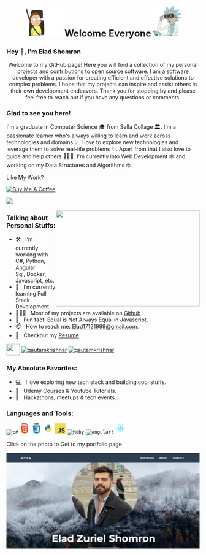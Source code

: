 <h1 align="center" style="font-size:x-large">
 <img height="75" width="100" src=https://github.com/TheShomron/TheShomron/blob/main/icons/mortyGif.gif/>
 Welcome Everyone
<img height="80" width="75" src=https://github.com/TheShomron/TheShomron/blob/main/icons/rickgif.gif/></h1>

 
<h3> Hey 👋, I'm Elad Shomron</h1>
 
 <p align="center">
Welcome to my GitHub page! Here you will find a collection of my personal projects and contributions to open source software. I am a software developer with a passion for creating efficient and effective solutions to complex problems. I hope that my projects can inspire and assist others in their own development endeavors. Thank you for stopping by and please feel free to reach out if you have any questions or comments.
</p>

### Glad to see you here! &nbsp;

I'm a graduate in Computer Science 🎓 from Sella Collage 🏛. I'm a passionate learner who's always willing to learn and work across technologies and domains 💡. I love to explore new technologies and leverage them to solve real-life problems ✨. Apart from that I also love to guide and help others 👨🏻‍💻. I'm currently into Web Development 🕸️ and working on my Data Structures and Algorithms 🤓.


Like My Work?

<a href="https://www.buymeacoffee.com/EladShomron" target="_blank"><img src="https://cdn.buymeacoffee.com/buttons/v2/default-yellow.png" alt="Buy Me A Coffee" height="60px" width="217px" ></a>

[![](https://gitwar.herokuapp.com/badge?username=iampavangandhi&label=Gitwar%20Profile%20Score&style=for-the-badge&color=0088cc)](https://gitwar.herokuapp.com/)

<img align="right" height="250" width="375" alt="" src="https://media2.giphy.com/media/qgQUggAC3Pfv687qPC/giphy.gif?cid=ecf05e475snn4znm7fio9svuyh8ms279sdq6nbuztukuqcgb&rid=giphy.gif&ct=g" />

### Talking about Personal Stuffs:

- 🛠 &nbsp; I’m currently working with C#, Python, Angular <br /> Sql, Docker, Javascript, etc.
- 🚀 &nbsp; I’m currently learning Full Stack Development.
- 👨🏻‍💻 &nbsp; Most of my projects are available on [Github](https://github.com/TheShomron?tab=repositories).
- 👾 &nbsp; Fun fact: Equal is Not Always Equal in Javascript.
- 📫 &nbsp; How to reach me: Elad17121999@gmail.com.
- 📝 &nbsp; Checkout my [Resume](https://github.com/TheShomron/TheShomron/blob/main/Elad%20Shomron%20Cv.pdf).

 <a href="mailto:Elad17121999@gmail.com" target="blank"><img align="center" src="https://cdn-icons-png.flaticon.com/512/281/281769.png" height="30" width="35" /></a>
<a href="https://www.linkedin.com/in/EladShomron/" target="blank"><img align="center" src="https://raw.githubusercontent.com/rahuldkjain/github-profile-readme-generator/master/src/images/icons/Social/linked-in-alt.svg" alt="gautamkrishnar" height="30" width="40" /></a>
<a href="https://www.instagram.com/the_shomron/" target="blank"><img align="center" src="https://raw.githubusercontent.com/rahuldkjain/github-profile-readme-generator/master/src/images/icons/Social/instagram.svg" alt="gautamkrishnar" height="30" width="40" /></a>

### My Absolute Favorites:

- 💻 &nbsp; I love exploring new tech stack and building cool stuffs.
- 📰 &nbsp; Udemy Courses & Youtube Tutorials.
- 🍕 &nbsp; Hackathons, meetups & tech events.

### Languages and Tools:

<code><img height="27" src="https://camo.githubusercontent.com/8d56e87edf99e89bfc457cd62462e0b7aae19e6b197b1df5c542d474d8d76f81/68747470733a2f2f646576656c6f7065722e6665646f726170726f6a6563742e6f72672f7374617469632f6c6f676f2f6373686172702e706e67" alt="c#"></code>
<code><img height="27" src="https://raw.githubusercontent.com/devicons/devicon/master/icons/html5/html5-original-wordmark.svg" alt="cpp"></code>
<code><img height="27" src="https://raw.githubusercontent.com/devicons/devicon/master/icons/css3/css3-original-wordmark.svg" alt="cpp"></code>
<code><img height="27" src="https://raw.githubusercontent.com/github/explore/80688e429a7d4ef2fca1e82350fe8e3517d3494d/topics/python/python.png" alt="python"></code>
<code><img height="27" src="https://raw.githubusercontent.com/github/explore/80688e429a7d4ef2fca1e82350fe8e3517d3494d/topics/javascript/javascript.png" alt="javascript"></code>
<code><img height="27" src="https://devtalles.com/images/moby.png" alt="Moby"></code>
<code><img height="27" src="https://angular.io/assets/images/logos/angular/angular.png" alt="angular!"></code>
<code><img height="27" src="https://raw.githubusercontent.com/github/explore/80688e429a7d4ef2fca1e82350fe8e3517d3494d/topics/react/react.png" alt="react"></code>


<!--
<code><img height="25" src="https://raw.githubusercontent.com/github/explore/80688e429a7d4ef2fca1e82350fe8e3517d3494d/topics/sass/sass.png" alt="sass"></code>
-->

<p>Click on the photo to Get to my portfolio page</p>
<a href="https://theshomron.github.io/CV_Website/#portfolio" target="_blank">
 <img alt="Prtfolio" src="icons/WebsiteMainPage.jpeg"   width="650" >
      </a>






